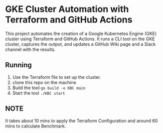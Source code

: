 # GKE Cluster Automation with Terraform and GitHub Actions

This project automates the creation of a Google Kubernetes Engine (GKE) cluster using Terraform and GitHub Actions. It runs a CLI tool on the GKE cluster, captures the output, and updates a GitHub Wiki page and a Slack channel with the results.

## Running
1. Use the Terraform file to set up the cluster.
2. clone this repo on the machine
3. Build the tool
   ``` go build -o KBC main ```
4. Start the  tool
   ```./KBC start```

## NOTE
It takes about 10 mins to apply the Terraform Configuration and around 60 mins to calculate Benchmark.
